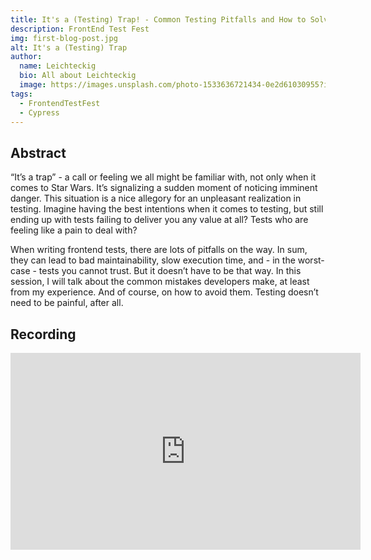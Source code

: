 ```yaml
---
title: It's a (Testing) Trap! - Common Testing Pitfalls and How to Solve Them
description: FrontEnd Test Fest
img: first-blog-post.jpg
alt: It's a (Testing) Trap
author:
  name: Leichteckig
  bio: All about Leichteckig
  image: https://images.unsplash.com/photo-1533636721434-0e2d61030955?ixlib=rb-1.2.1&ixid=eyJhcHBfaWQiOjEyMDd9&auto=format&fit=crop&w=2550&q=80
tags:
  - FrontendTestFest
  - Cypress
---
```


## Abstract

“It’s a trap” - a call or feeling we all might be familiar with, not only when it comes to Star Wars. It’s signalizing a sudden moment of noticing imminent danger. This situation is a nice allegory for an unpleasant realization in testing. Imagine having the best intentions when it comes to testing, but still ending up with tests failing to deliver you any value at all? Tests who are feeling like a pain to deal with?

When writing frontend tests, there are lots of pitfalls on the way. In sum, they can lead to bad maintainability, slow execution time, and - in the worst-case - tests you cannot trust. But it doesn’t have to be that way. In this session, I will talk about the common mistakes developers make, at least from my experience. And of course, on how to avoid them. Testing doesn’t need to be painful, after all.

## Recording

<iframe width="560" height="315" src="https://www.youtube.com/embed/uvJwWQLaVqU" title="YouTube video player" frameborder="0" allow="accelerometer; autoplay; clipboard-write; encrypted-media; gyroscope; picture-in-picture" allowfullscreen></iframe>
